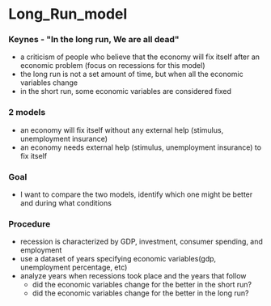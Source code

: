 # Long_Run_model

### Keynes - "In the long run, We are all dead"
- a criticism of people who believe that the economy will fix itself after an economic problem (focus on recessions for this model)
- the long run is not a set amount of time, but when all the economic variables change
- in the short run, some economic variables are considered fixed

### 2 models
- an economy will fix itself without any external help (stimulus, unemployment insurance)
- an economy needs external help (stimulus, unemployment insurance) to fix itself

### Goal
- I want to compare the two models, identify which one might be better and during what conditions

### Procedure
- recession is characterized by GDP, investment, consumer spending, and employment
- use a dataset of years specifying economic variables(gdp, unemployment percentage, etc)
- analyze years when recessions took place and the years that follow
    - did the economic variables change for the better in the short run?
    - did the economic variables change for the better in the long run?
